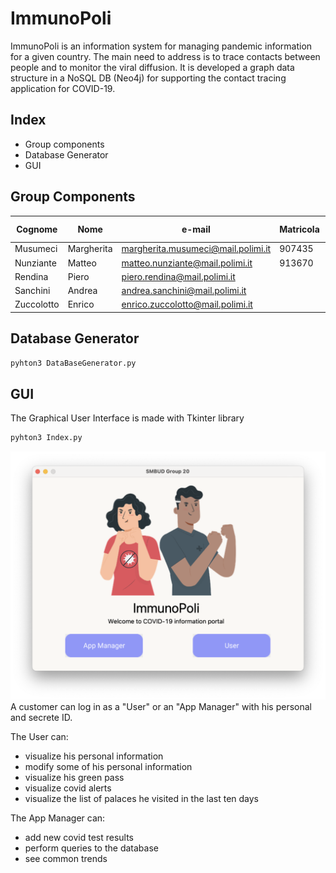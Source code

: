 # ImmunoPoli

 ImmunoPoli is an information system for managing pandemic information for a given country. 
 The main need to address is to trace contacts between people and to monitor the viral diffusion. 
 It is developed a graph data structure in a NoSQL DB (Neo4j) for supporting the contact tracing application for COVID-19.

## Index

- Group components
- Database Generator
- GUI 

## Group Components

| Cognome | Nome | e-mail | Matricola | Codice Persona
| ------ | ------ |----- |----- |----- |
| Musumeci | Margherita| margherita.musumeci@mail.polimi.it| 907435| 10600069
| Nunziante |  Matteo| matteo.nunziante@mail.polimi.it | 913670 | 10670132
| Rendina |Piero | piero.rendina@mail.polimi.it  || 
| Sanchini |  Andrea | andrea.sanchini@mail.polimi.it |  | 
| Zuccolotto |Enrico | enrico.zuccolotto@mail.polimi.it  |  | 

## Database Generator


```sh
pyhton3 DataBaseGenerator.py
```

## GUI 

The Graphical User Interface is made with Tkinter library 

```sh
pyhton3 Index.py
```
![front page](App/Images/index.png?raw=true)
A customer can log in as a "User" or an "App Manager" with his personal and secrete ID.

The User can:
- visualize his personal information 
- modify some of his personal information 
- visualize his green pass
- visualize covid alerts 
- visualize the list of palaces he visited in the last ten days 

The App Manager can:
- add new covid test results
- perform queries to the database 
- see common trends 
